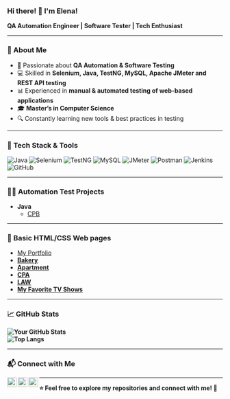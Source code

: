 ### Hi there! 👋 I'm Elena!
**QA Automation Engineer | Software Tester | Tech Enthusiast**  

---  

### 🚀 About Me  
- 🎯 Passionate about **QA Automation & Software Testing**
- 💻 Skilled in **Selenium, Java, TestNG, MySQL, Apache JMeter and REST API testing**
- 📊 Experienced in **manual & automated testing of web-based applications**
- 🎓 **Master’s in Computer Science**
- 🔍 Constantly learning new tools & best practices in testing
  
---  

### 🔧 Tech Stack & Tools  

![Java](https://img.shields.io/badge/Java-ED8B00?style=for-the-badge&logo=java&logoColor=white)
![Selenium](https://img.shields.io/badge/Selenium-43B02A?style=for-the-badge&logo=selenium&logoColor=white)
![TestNG](https://img.shields.io/badge/TestNG-FF6F00?style=for-the-badge)
![MySQL](https://img.shields.io/badge/MySQL-4479A1?style=for-the-badge&logo=mysql&logoColor=white)
![JMeter](https://img.shields.io/badge/JMeter-D22128?style=for-the-badge&logo=apache-jmeter&logoColor=white)
![Postman](https://img.shields.io/badge/Postman-FF6C37?style=for-the-badge&logo=postman&logoColor=white)
![Jenkins](https://img.shields.io/badge/Jenkins-D24939?style=for-the-badge&logo=jenkins&logoColor=white)
![GitHub](https://img.shields.io/badge/GitHub-181717?style=for-the-badge&logo=github&logoColor=white)

---  

### 👨‍💻 Automation Test Projects 

- <b>Java</b>
  - [CPB](http)
    
---  

### 📌 Basic HTML/CSS Web pages 

  - [My Portfolio](https://elenochka01.github.io/website/) <b>
  - [Bakery](https://elenochka01.github.io/Bakery/) <b>
  - [Apartment](https://elenochka01.github.io/Apartment/) <b>
  - [CPA](https://elenochka01.github.io/CPA/) <b>
  - [LAW](https://elenochka01.github.io/Law/) <b>
  - [My Favorite TV Shows](https://elenochka01.github.io/MyFavoriteMovies/) <b>


---  

### 📈 GitHub Stats  
![Your GitHub Stats](https://github-readme-stats.vercel.app/api?username=YourGitHubUsername&show_icons=true&theme=radical)  
![Top Langs](https://github-readme-stats.vercel.app/api/top-langs/?username=YourGitHubUsername&layout=compact&theme=radical)  

---  

### 📬 Connect with Me  
[<img align="left" alt="JoshMadakor | LinkedIn" width="22px" src="https://cdn.jsdelivr.net/npm/simple-icons@v3/icons/linkedin.svg" />][linkedin]
[<img align="left" alt="JoshMadakor | Instagram" width="22px" src="https://cdn.jsdelivr.net/npm/simple-icons@v3/icons/instagram.svg" />][instagram]
[<img align="left" alt="JoshMadakor | Telegram" width="22px" src="https://cdn.jsdelivr.net/npm/simple-icons@v3/icons/telegram.svg" />][telegram]

[instagram]: https://www.instagram.com/elenaulyana0123/
[linkedin]: https://www.linkedin.com/in/elena-odnodvortseva/
[telegram]:https://t.me/Elena_Odnodvortseva


---  

⭐ **Feel free to explore my repositories and connect with me!** 🚀





